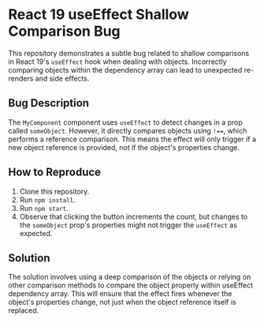 # React 19 useEffect Shallow Comparison Bug

This repository demonstrates a subtle bug related to shallow comparisons in React 19's `useEffect` hook when dealing with objects.  Incorrectly comparing objects within the dependency array can lead to unexpected re-renders and side effects.

## Bug Description
The `MyComponent` component uses `useEffect` to detect changes in a prop called `someObject`. However, it directly compares objects using `!==`, which performs a reference comparison. This means the effect will only trigger if a new object reference is provided, not if the object's properties change.

## How to Reproduce
1. Clone this repository.
2. Run `npm install`.
3. Run `npm start`.
4. Observe that clicking the button increments the count, but changes to the `someObject` prop's properties might not trigger the `useEffect` as expected.

## Solution
The solution involves using a deep comparison of the objects or relying on other comparison methods to compare the object properly within useEffect dependency array. This will ensure that the effect fires whenever the object's properties change, not just when the object reference itself is replaced.